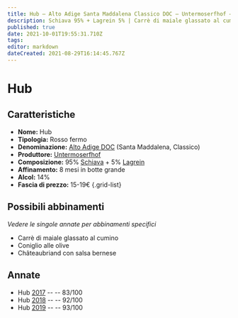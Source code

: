 ```yaml
---
title: Hub – Alto Adige Santa Maddalena Classico DOC – Untermoserfhof – Alto-Adige (IT) – 15-19€ – 5★
description: Schiava 95% + Lagrein 5% | Carrè di maiale glassato al cumino – Coniglio alle olive – Chateaubriand con salsa bernese
published: true
date: 2021-10-01T19:55:31.710Z
tags: 
editor: markdown
dateCreated: 2021-08-29T16:14:45.767Z
---
```


# Hub

## Caratteristiche
- **Nome:** Hub
- **Tipologia:** Rosso fermo 
- **Denominazione:** [Alto Adige DOC](/denominazioni/Italia/Alto-Adige/DOC/Alto-Adige) (Santa Maddalena, Classico)
- **Produttore:** [Untermoserfhof](/produttori/Italia/Alto-Adige/Untermoserfhof) 
- **Composizione:** 95% [Schiava](/vitigni/Italia/schiava) + 5% [Lagrein](/vitigni/Italia/lagrein)
- **Affinamento:** 8 mesi in botte grande
- **Alcol:** 14%
- **Fascia di prezzo:** 15-19€
{.grid-list}




## Possibili abbinamenti
*Vedere le singole annate per abbinamenti specifici*

- Carrè di maiale glassato al cumino
- Coniglio alle olive
- Châteaubriand con salsa bernese

## Annate
- Hub [2017](/vini/Italia/Alto-Adige/Untermoserfhof/Hub/2017) -- <span class="star-2"></span> -- 83/100
- Hub [2018](/vini/Italia/Alto-Adige/Untermoserfhof/Hub/2018) -- <span class="star-5"></span> -- 92/100
- Hub [2019](/vini/Italia/Alto-Adige/Untermoserfhof/Hub/2019) -- <span class="star-5"></span> -- 93/100

 
 